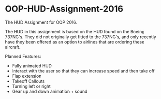 # OOP-HUD-Assignment-2016
The HUD Assignment for OOP 2016.

The HUD in this assignment is based on the HUD found on the Boeing 737NG's. They did not originally get fitted to the 737NG's, and only recently have they been offered as an option to airlines that are ordering these aircraft.

Planned Features:
- Fully animated HUD
- Interact with the user so that they can increase speed and then take off
- Flap extension
- Takeoff Callouts
- Turning left or right
- Gear up and down animation + sound
